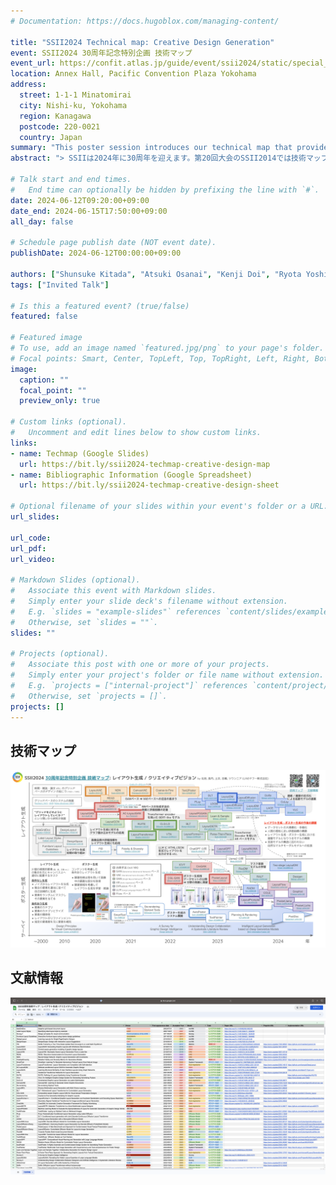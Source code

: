 ```yaml
---
# Documentation: https://docs.hugoblox.com/managing-content/

title: "SSII2024 Technical map: Creative Design Generation"
event: SSII2024 30周年記念特別企画 技術マップ
event_url: https://confit.atlas.jp/guide/event/ssii2024/static/special_project_tech_map
location: Annex Hall, Pacific Convention Plaza Yokohama
address:
  street: 1-1-1 Minatomirai
  city: Nishi-ku, Yokohama
  region: Kanagawa
  postcode: 220-0021
  country: Japan
summary: "This poster session introduces our technical map that provides an overview of the field of creative graphic design AI, such as layout generation and poster generation."
abstract: "> SSIIは2024年に30周年を迎えます。第20回大会のSSII2014では技術マップ企画を行いましたが、この10年の間にも分野が大きく発展してきました。画像センシング分野は大きく発展するに至りましたが、特に深層学習の発展は目覚ましく、学術的にも産業的にも10年前からは想像もできないような基礎・応用技術が登場しています。SSII2014では、画像センシング分野における代表的な3分野（イメージング、認識、三次元シーンの復元）に限定してきましたが、劇的な分野の拡がりを見せる昨今では3分野に収めることが困難と判断し、可能な限り分野を網羅できるように選定して参りました。一方で、これからの10年以上を担う人材として、特に若手研究者を中心に技術マップをまとめて頂いています。"

# Talk start and end times.
#   End time can optionally be hidden by prefixing the line with `#`.
date: 2024-06-12T09:20:00+09:00
date_end: 2024-06-15T17:50:00+09:00
all_day: false

# Schedule page publish date (NOT event date).
publishDate: 2024-06-12T00:00:00+09:00

authors: ["Shunsuke Kitada", "Atsuki Osanai", "Kenji Doi", "Ryota Yoshihashi", "Nghia Truong"]
tags: ["Invited Talk"]

# Is this a featured event? (true/false)
featured: false

# Featured image
# To use, add an image named `featured.jpg/png` to your page's folder. 
# Focal points: Smart, Center, TopLeft, Top, TopRight, Left, Right, BottomLeft, Bottom, BottomRight.
image:
  caption: ""
  focal_point: ""
  preview_only: true

# Custom links (optional).
#   Uncomment and edit lines below to show custom links.
links:
- name: Techmap (Google Slides)
  url: https://bit.ly/ssii2024-techmap-creative-design-map
- name: Bibliographic Information (Google Spreadsheet)
  url: https://bit.ly/ssii2024-techmap-creative-design-sheet

# Optional filename of your slides within your event's folder or a URL.
url_slides:

url_code:
url_pdf:
url_video:

# Markdown Slides (optional).
#   Associate this event with Markdown slides.
#   Simply enter your slide deck's filename without extension.
#   E.g. `slides = "example-slides"` references `content/slides/example-slides.md`.
#   Otherwise, set `slides = ""`.
slides: ""

# Projects (optional).
#   Associate this post with one or more of your projects.
#   Simply enter your project's folder or file name without extension.
#   E.g. `projects = ["internal-project"]` references `content/project/deep-learning/index.md`.
#   Otherwise, set `projects = []`.
projects: []
---
```


## 技術マップ

[![Techmap](featured.png)](https://bit.ly/ssii2024-techmap-creative-design-map)

## 文献情報

[![Bibliographic Information](bibliography.png)](https://bit.ly/ssii2024-techmap-creative-design-sheet)
